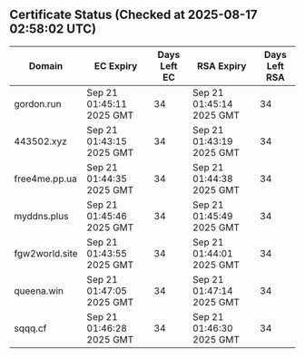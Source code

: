 ## Certificate Status (Checked at 2025-08-17 02:58:02 UTC)
| Domain | EC Expiry | Days Left EC | RSA Expiry | Days Left RSA |
|--------|-----------|-------------|------------|--------------|
| gordon.run | Sep 21 01:45:11 2025 GMT | 34 | Sep 21 01:45:14 2025 GMT | 34 |
| 443502.xyz | Sep 21 01:43:15 2025 GMT | 34 | Sep 21 01:43:19 2025 GMT | 34 |
| free4me.pp.ua | Sep 21 01:44:35 2025 GMT | 34 | Sep 21 01:44:38 2025 GMT | 34 |
| myddns.plus | Sep 21 01:45:46 2025 GMT | 34 | Sep 21 01:45:49 2025 GMT | 34 |
| fgw2world.site | Sep 21 01:43:55 2025 GMT | 34 | Sep 21 01:44:01 2025 GMT | 34 |
| queena.win | Sep 21 01:47:05 2025 GMT | 34 | Sep 21 01:47:14 2025 GMT | 34 |
| sqqq.cf | Sep 21 01:46:28 2025 GMT | 34 | Sep 21 01:46:30 2025 GMT | 34 |
